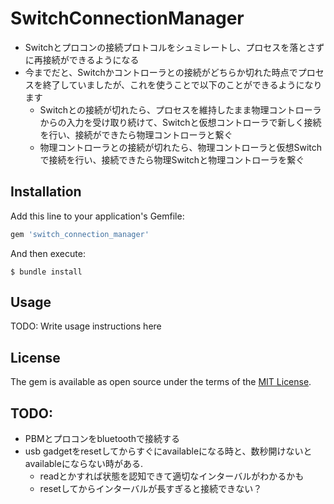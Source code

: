 # SwitchConnectionManager
* Switchとプロコンの接続プロトコルをシュミレートし、プロセスを落とさずに再接続ができるようになる
* 今までだと、Switchかコントローラとの接続がどちらか切れた時点でプロセスを終了していましたが、これを使うことで以下のことができるようになります
  * Switchとの接続が切れたら、プロセスを維持したまま物理コントローラからの入力を受け取り続けて、Switchと仮想コントローラで新しく接続を行い、接続ができたら物理コントローラと繋ぐ
  * 物理コントローラとの接続が切れたら、物理コントローラと仮想Switchで接続を行い、接続できたら物理Switchと物理コントローラを繋ぐ

## Installation

Add this line to your application's Gemfile:

```ruby
gem 'switch_connection_manager'
```

And then execute:

    $ bundle install

## Usage

TODO: Write usage instructions here

## License

The gem is available as open source under the terms of the [MIT License](https://opensource.org/licenses/MIT).

## TODO:
* PBMとプロコンをbluetoothで接続する
* usb gadgetをresetしてからすぐにavailableになる時と、数秒開けないとavailableにならない時がある.
  * readとかすれば状態を認知できて適切なインターバルがわかるかも
  * resetしてからインターバルが長すぎると接続できない？
